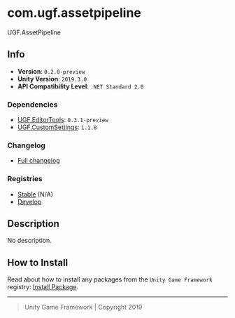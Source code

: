 # com.ugf.assetpipeline

UGF.AssetPipeline

## Info

- **Version**: `0.2.0-preview`
- **Unity Version**: `2019.3.0`
- **API Compatibility Level**: `.NET Standard 2.0`

### Dependencies

- [UGF.EditorTools](https://github.com/unity-game-framework/ugf-editortools): `0.3.1-preview`
- [UGF.CustomSettings](https://github.com/unity-game-framework/ugf-customsettings): `1.1.0`

### Changelog

- [Full changelog][1]

### Registries

- [Stable][2] (N/A)
- [Develop][3]

## Description

No description.

## How to Install

Read about how to install any packages from the `Unity Game Framework` registry: [Install Package][4].

---
> Unity Game Framework | Copyright 2019

[1]: changelog.md
[2]: https://bintray.com/unity-game-framework/stable/com.ugf.assetpipeline
[3]: https://bintray.com/unity-game-framework/dev/com.ugf.assetpipeline
[4]: https://github.com/unity-game-framework/ugf-documentation/wiki/Install-Package
